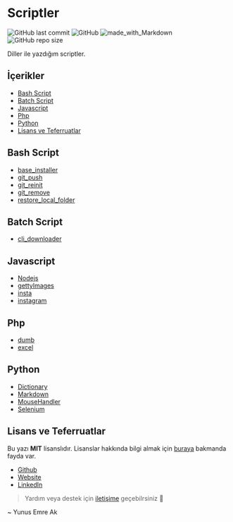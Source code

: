 # Scriptler <!-- omit in toc -->

![GitHub last commit](https://img.shields.io/github/last-commit/yedhrab/YScripts.svg?label=Son%20G%C3%BCncelleme&style=popout)
![GitHub](https://img.shields.io/github/license/yedhrab/YScripts.svg?label=Lisans&style=popout)
![made_with_Markdown](https://img.shields.io/badge/%C4%B0%C3%A7erik-Markdown-blue.svg)
![GitHub repo size](https://img.shields.io/github/repo-size/yedhrab/YScripts.svg?label=Boyut&style=popout)

Diller ile yazdığım scriptler.

## İçerikler <!-- omit in toc -->

- [Bash Script](#bash-script)
- [Batch Script](#batch-script)
- [Javascript](#javascript)
- [Php](#php)
- [Python](#python)
- [Lisans ve Teferruatlar](#lisans-ve-teferruatlar)

<!-- Index -->

## Bash Script

- [base_installer](Bash%20Script/base_installer.sh)
- [git_push](Bash%20Script/git_push.sh)
- [git_reinit](Bash%20Script/git_reinit.sh)
- [git_remove](Bash%20Script/git_remove.sh)
- [restore_local_folder](Bash%20Script/restore_local_folder.sh)

## Batch Script

- [cli_downloader](Batch%20Script/cli_downloader)

## Javascript

- [Nodejs](Javascript/Nodejs)
- [gettyImages](Javascript/gettyImages.js)
- [insta](Javascript/insta.html)
- [instagram](Javascript/instagram.js)

## Php

- [dumb](Php/dumb)
- [excel](Php/excel)

## Python

- [Dictionary](Python/Dictionary)
- [Markdown](Python/Markdown)
- [MouseHandler](Python/MouseHandler)
- [Selenium](Python/Selenium)

<!-- Index -->

## Lisans ve Teferruatlar

Bu yazı **MIT** lisanslıdır. Lisanslar hakkında bilgi almak için [buraya](https://choosealicense.com/licenses/) bakmanda fayda var.

- [Github](https://github.com/yedhrab)
- [Website](https://yemreak.com)
- [LinkedIn](https://www.linkedin.com/in/yemreak/)

> Yardım veya destek için [iletişime](mailto::yedhrab@gmail.com?subject=YScripts%20%7C%20Github) geçebilrsiniz 🤗

~ Yunus Emre Ak
